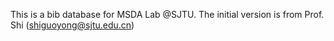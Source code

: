 This is a bib database for MSDA Lab @SJTU. 
The initial version is from Prof. Shi (shiguoyong@sjtu.edu.cn)
